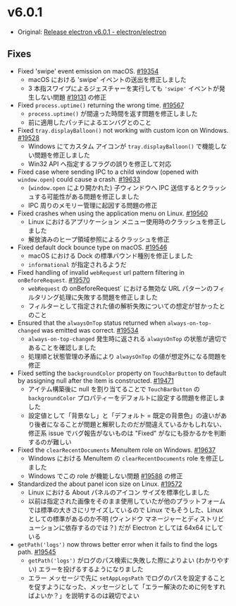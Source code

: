 # v6.0.1

- Original: [Release electron v6.0.1 - electron/electron](https://github.com/electron/electron/releases/tag/v6.0.1)

## Fixes

- Fixed 'swipe' event emission on macOS. [#19354](https://github.com/electron/electron/pull/19354)
  - macOS における 'swipe' イベントの送出を修正しました
  - 3 本指スワイプによるジェスチャーを実行しても `'swipe'` イベントが発生しない問題 [#19131](https://github.com/electron/electron/issues/19131) の修正
- Fixed `process.uptime()` returning the wrong time. [#19567](https://github.com/electron/electron/pull/19567)
  - `process.uptime()` が間違った時間を返す問題を修正しました
  - 前に適用したパッチによるエンバグとのこと
- Fixed `tray.displayBalloon()` not working with custom icon on Windows. [#19528](https://github.com/electron/electron/pull/19528)
  - Windows にてカスタム アイコンが `tray.displayBalloon()` で機能しない問題を修正しました
  - Win32 API へ指定するフラグの誤りを修正して対応
- Fixed case where sending IPC to a child window (opened with `window.open`) could cause a crash. [#19633](https://github.com/electron/electron/pull/19633)
  - (`window.open` により開かれた) 子ウィンドウへ IPC 送信するとクラッシュする可能性がある問題を修正しました
  - IPC 周りのメモリー管理に起因する問題の修正
- Fixed crashes when using the application menu on Linux. [#19560](https://github.com/electron/electron/pull/19560)
  - Linux におけるアプリケーション メニュー使用時のクラッシュを修正しました
  - 解放済みのヒープ領域参照によるクラッシュを修正
- Fixed default dock bounce type on macOS. [#19546](https://github.com/electron/electron/pull/19546)
  - macOS における Dock の標準バウンド種別を修正しました
  - `informational` が指定されるようだ
- Fixed handling of invalid `webRequest` url pattern filtering in `onBeforeRequest`. [#19570](https://github.com/electron/electron/pull/19570)
  - `webRequest` の onBeforeRequest` における無効な URL パターンのフィルタリング処理に失敗する問題を修正しました
  - フィルターとして指定された値の解析失敗についての想定が甘かったとのこと
- Ensured that the `alwaysOnTop` status returned when `always-on-top-changed` was emitted was correct. [#19534](https://github.com/electron/electron/pull/19534)
  - `always-on-top-changed` 発生時に返される `alwaysOnTop` の状態が適切であることを確認しました
  - 処理順と状態管理の矛盾により `alwaysOnTop` の値が想定外になる問題を修正
- Fixed setting the `backgroundColor` property on `TouchBarButton` to default by assigning null after the item is constructed. [#19471](https://github.com/electron/electron/pull/19471)
  - アイテム構築後に null を割り当てることで `TouchBarButton` の `backgroundColor` プロパティーをデフォルトに設定する問題を修正しました
  - 設定値として「背景なし」と「デフォルト = 既定の背景色」の違いがあり後者になることが問題と解釈したのだが間違えているかもしれない、修正系 issue でバグ報告がないものは "Fixed" がなにも掛かるかを判断するのが難しい
- Fixed the `clearRecentDocuments` MenuItem role on Windows. [#19637](https://github.com/electron/electron/pull/19637)
  - Windows における MenuItem の `clearRecentDocuments` role を修正しました
  - Windows でこの role が機能しない問題 [#19588](https://github.com/electron/electron/issues/19588) の修正
- Standardized the about panel icon size on Linux. [#19572](https://github.com/electron/electron/pull/19572)
  - Linux における About パネルのアイコン サイズを標準化しました
  - 以前は指定された画像をそのまま使用していたが他のプラットフォームでは標準の大きさにリサイズしているので Linux でもそうした、Linux としての標準があるのか不明 (ウィンドウ マネージャーとディストリビューションに依存するのでは？) だが Electron としては 64x64 にしている
- `getPath('logs')` now throws better error when it fails to find the logs path. [#19545](https://github.com/electron/electron/pull/19545)
  - `getPath('logs')` がログのパス検索に失敗した際によりよい (わかりやすい) エラーを投げるするようになりました
  - エラー メッセージで先に `setAppLogsPath` でログのパスを設定することを促すようになった、メッセージとして「エラー解決のために何をすればよいか？」を説明するのは親切でよい
